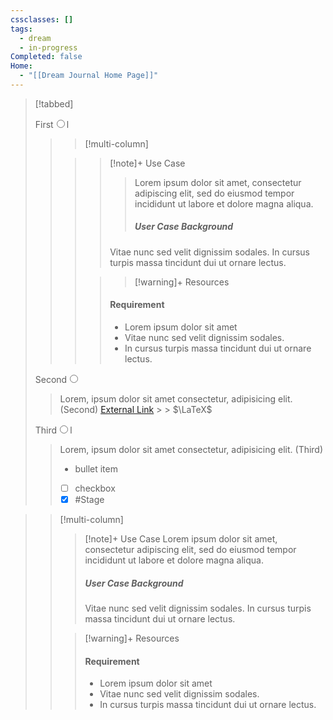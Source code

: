 ```yaml
---
cssclasses: []
tags:
  - dream
  - in-progress
Completed: false
Home:
  - "[[Dream Journal Home Page]]"
---
```

> [!tabbed]
>
> <label>First<input type="radio" name="test" />l</label>
>
>>> [!multi-column]
>>
>>>> [!note]+ Use Case
>>>>> Lorem ipsum dolor sit amet, consectetur adipiscing elit, sed do eiusmod tempor incididunt ut labore et dolore magna aliqua.
>>>>> ##### User Case Background
>>>> Vitae nunc sed velit dignissim sodales. In cursus turpis massa tincidunt dui ut ornare lectus.
>>>
>>>>> [!warning]+ Resources
>>>> #### Requirement
>>>> - Lorem ipsum dolor sit amet
>>>> - Vitae nunc sed velit dignissim sodales.
>>>> - In cursus turpis massa tincidunt dui ut ornare lectus.
>
> <label>Second<input type="radio" name="test" /></label>
>
> > Lorem, ipsum dolor sit amet consectetur, adipisicing elit. (Second)
> > [External Link](https://google.com) > > $\LaTeX$
>
> <label>Third<input type="radio" name="test" />l</label>
>
> > Lorem, ipsum dolor sit amet consectetur, adipisicing elit. (Third)
> >
> > - bullet item
> > - [ ] checkbox
> > - [x] #Stage


>> [!multi-column]
>>
>>> [!note]+ Use Case
>>> Lorem ipsum dolor sit amet, consectetur adipiscing elit, sed do eiusmod tempor incididunt ut labore et dolore magna aliqua.
>>> ##### User Case Background
>>> Vitae nunc sed velit dignissim sodales. In cursus turpis massa tincidunt dui ut ornare lectus.
>>
>>> [!warning]+ Resources
>>> #### Requirement
>>> - Lorem ipsum dolor sit amet
>>> - Vitae nunc sed velit dignissim sodales.
>>> - In cursus turpis massa tincidunt dui ut ornare lectus.